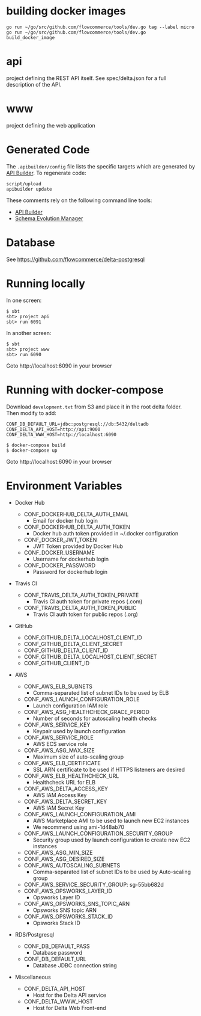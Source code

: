 building docker images
======================

    go run ~/go/src/github.com/flowcommerce/tools/dev.go tag --label micro
    go run ~/go/src/github.com/flowcommerce/tools/dev.go build_docker_image

api
===
project defining the REST API itself. See spec/delta.json for a full
description of the API.

www
===
project defining the web application

Generated Code
==============
The `.apibuilder/config` file lists the specific targets which are generated by
[API Builder](https://www.apibuilder.io). To regenerate code:

    script/upload
    apibuilder update

These comments rely on the following command line tools:

  - [API Builder](https://github.com/apicollective/apibuilder-cli)
  - [Schema Evolution Manager](https://github.com/mbryzek/schema-evolution-manager)

Database
========

See https://github.com/flowcommerce/delta-postgresql

Running locally
===============

In one screen:

    $ sbt
    sbt> project api
    sbt> run 6091

In another screen:

    $ sbt
    sbt> project www
    sbt> run 6090

Goto http://localhost:6090 in your browser

Running with docker-compose
===========================

Download `development.txt` from S3 and place it in the root delta folder. Then modify to add:

```
CONF_DB_DEFAULT_URL=jdbc:postgresql://db:5432/deltadb
CONF_DELTA_API_HOST=http://api:9000
CONF_DELTA_WWW_HOST=http://localhost:6090
```

```
$ docker-compose build
$ docker-compose up
```

Goto http://localhost:6090 in your browser

Environment Variables
=====================

- Docker Hub
    - CONF_DOCKERHUB_DELTA_AUTH_EMAIL
        - Email for docker hub login
    - CONF_DOCKERHUB_DELTA_AUTH_TOKEN
        - Docker hub auth token provided in ~/.docker configuration
    - CONF_DOCKER_JWT_TOKEN
        - JWT Token provided by Docker Hub
    - CONF_DOCKER_USERNAME
        - Username for dockerhub login
    - CONF_DOCKER_PASSWORD
        - Password for dockerhub login
- Travis CI
    - CONF_TRAVIS_DELTA_AUTH_TOKEN_PRIVATE
        - Travis CI auth token for private repos (.com)
    - CONF_TRAVIS_DELTA_AUTH_TOKEN_PUBLIC
        - Travis CI auth token for public repos (.org)
- GitHub
    - CONF_GITHUB_DELTA_LOCALHOST_CLIENT_ID
    - CONF_GITHUB_DELTA_CLIENT_SECRET
    - CONF_GITHUB_DELTA_CLIENT_ID
    - CONF_GITHUB_DELTA_LOCALHOST_CLIENT_SECRET
    - CONF_GITHUB_CLIENT_ID
- AWS
    - CONF_AWS_ELB_SUBNETS
        - Comma-separated list of subnet IDs to be used by ELB
    - CONF_AWS_LAUNCH_CONFIGURATION_ROLE
        - Launch configuration IAM role
    - CONF_AWS_ASG_HEALTHCHECK_GRACE_PERIOD
        - Number of seconds for autoscaling health checks
    - CONF_AWS_SERVICE_KEY
        - Keypair used by launch configuration
    - CONF_AWS_SERVICE_ROLE
        - AWS ECS service role
    - CONF_AWS_ASG_MAX_SIZE
        - Maximum size of auto-scaling group
    - CONF_AWS_ELB_CERTIFICATE
        - SSL ARN certificate to be used if HTTPS listeners are desired
    - CONF_AWS_ELB_HEALTHCHECK_URL
        - Healthcheck URL for ELB
    - CONF_AWS_DELTA_ACCESS_KEY
        - AWS IAM Access Key
    - CONF_AWS_DELTA_SECRET_KEY
        - AWS IAM Secret Key
    - CONF_AWS_LAUNCH_CONFIGURATION_AMI
        - AWS Marketplace AMI to be used to launch new EC2 instances
        - We recommend using ami-1d48ab70
    - CONF_AWS_LAUNCH_CONFIGURATION_SECURITY_GROUP
        - Security group used by launch configuration to create new EC2 instances
    - CONF_AWS_ASG_MIN_SIZE
    - CONF_AWS_ASG_DESIRED_SIZE
    - CONF_AWS_AUTOSCALING_SUBNETS
        - Comma-separated list of subnet IDs to be used by Auto-scaling group
    - CONF_AWS_SERVICE_SECURITY_GROUP: sg-55bb682d
    - CONF_AWS_OPSWORKS_LAYER_ID
        - Opsworks Layer ID
    - CONF_AWS_OPSWORKS_SNS_TOPIC_ARN
        - Opsworks SNS topic ARN
    - CONF_AWS_OPSWORKS_STACK_ID
        - Opsworks Stack ID

- RDS/Postgresql
    - CONF_DB_DEFAULT_PASS
        - Database password
    - CONF_DB_DEFAULT_URL
        - Database JDBC connection string
- Miscellaneous
    - CONF_DELTA_API_HOST
        - Host for the Delta API service
    - CONF_DELTA_WWW_HOST
        - Host for Delta Web Front-end
